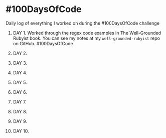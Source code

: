 # #100DaysOfCode
Daily log of everything I worked on during the #100DaysOfCode challenge

1. DAY 1. Worked through the regex code examples in The Well-Grounded Rubyist book. You can see my notes at my `well-grounded-rubyist` repo on GitHub. #100DaysOfCode

1. DAY 2.
1. DAY 3.
1. DAY 4.
1. DAY 5.
1. DAY 6.
1. DAY 7.
1. DAY 8.
1. DAY 9.
1. DAY 10.
